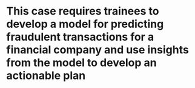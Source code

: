 # This case requires trainees to develop a model for predicting fraudulent transactions for a financial company and use insights from the model to develop an actionable plan

